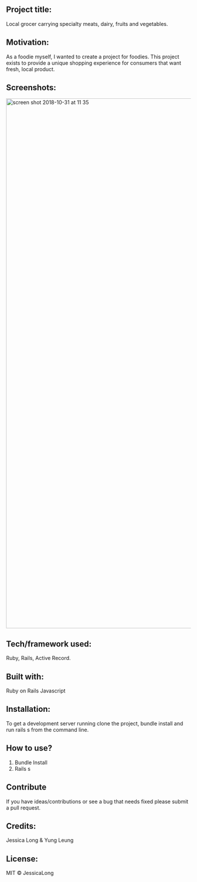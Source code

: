 ## Project title:
Local grocer carrying specialty meats, dairy, fruits and vegetables.

## Motivation:
As a foodie myself, I wanted to create a project for foodies. This project exists to provide a unique shopping experience for consumers that want fresh, local product. 

## Screenshots:
<img width="1440" alt="screen shot 2018-10-31 at 11 35 " src="https://user-images.githubusercontent.com/35347408/47800074-f16da280-dd01-11e8-80f4-9f7797b0d1f8.png">

## Tech/framework used:
Ruby, Rails, Active Record. 

## Built with:
Ruby on Rails
Javascript


## Installation:
To get a development server running clone the project, bundle install and run rails s from the command line.  


## How to use?
1. Bundle Install
2. Rails s

## Contribute
If you have ideas/contributions or see a bug that needs fixed please submit a pull request.

## Credits:
Jessica Long & Yung Leung

## License:
MIT © JessicaLong
